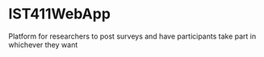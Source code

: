 # IST411WebApp
Platform for researchers to post surveys and have participants take part in whichever they want
